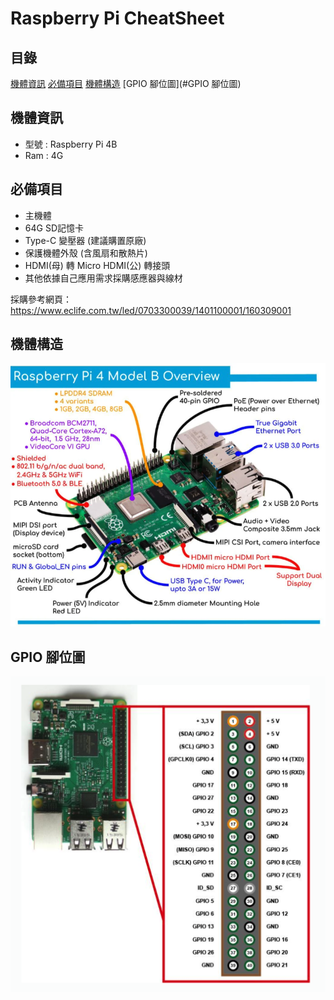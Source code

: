 # Raspberry Pi CheatSheet

## 目錄
[機體資訊](#機體資訊)
[必備項目](#必備項目)
[機體構造](#機體構造)
[GPIO 腳位圖](#GPIO 腳位圖)


## 機體資訊
  * 型號 : Raspberry Pi 4B
  * Ram : 4G


## 必備項目
  * 主機體
  * 64G SD記憶卡 
  * Type-C 變壓器 (建議購置原廠)
  * 保護機體外殼 (含風扇和散熱片)
  * HDMI(母) 轉 Micro HDMI(公) 轉接頭
  * 其他依據自己應用需求採購感應器與線材
  
  採購參考網頁：https://www.eclife.com.tw/led/0703300039/1401100001/160309001


## 機體構造 
![image](https://github.com/Samuelchi861008/RaspberryPi_CheatSheet/blob/master/Model%20Overview.png)


## GPIO 腳位圖
![image](https://github.com/Samuelchi861008/RaspberryPi_CheatSheet/blob/master/%E8%85%B3%E4%BD%8D%E5%9C%96.png)
